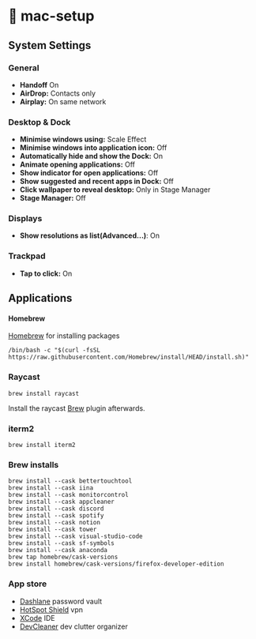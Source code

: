 # 🍏 mac-setup
## System Settings
### General
- **Handoff** On
- **AirDrop:** Contacts only
- **Airplay:** On same network

### Desktop & Dock
- **Minimise windows using:** Scale Effect
- **Minimise windows into application icon:** Off
- **Automatically hide and show the Dock:** On
- **Animate opening applications:** Off
- **Show indicator for open applications:** Off
- **Show suggested and recent apps in Dock:** Off
- **Click wallpaper to reveal desktop:** Only in Stage Manager
- **Stage Manager:** Off

### Displays
- **Show resolutions as list(Advanced...)**: On

### Trackpad
- **Tap to click:** On

## Applications
#### Homebrew
[Homebrew](https://brew.sh) for installing packages
```
/bin/bash -c "$(curl -fsSL https://raw.githubusercontent.com/Homebrew/install/HEAD/install.sh)"
```
### Raycast
```
brew install raycast
```
Install the raycast [Brew](https://www.raycast.com/nhojb/brew) plugin afterwards.
### iterm2
```
brew install iterm2
```
### Brew installs
```
brew install --cask bettertouchtool
brew install --cask iina
brew install --cask monitorcontrol
brew install --cask appcleaner
brew install --cask discord
brew install --cask spotify
brew install --cask notion
brew install --cask tower
brew install --cask visual-studio-code
brew install --cask sf-symbols
brew install --cask anaconda
brew tap homebrew/cask-versions
brew install homebrew/cask-versions/firefox-developer-edition
```

### App store
- [Dashlane](https://apps.apple.com/dk/app/dashlane-password-manager/id517914548) password vault
- [HotSpot Shield](https://apps.apple.com/dk/app/hotspotshield-vpn-wifi-proxy/id771076721?mt=12) vpn
- [XCode](https://apps.apple.com/dk/app/xcode/id497799835?mt=12) IDE
- [DevCleaner](https://apps.apple.com/dk/app/devcleaner-for-xcode/id1388020431?mt=12) dev clutter organizer
